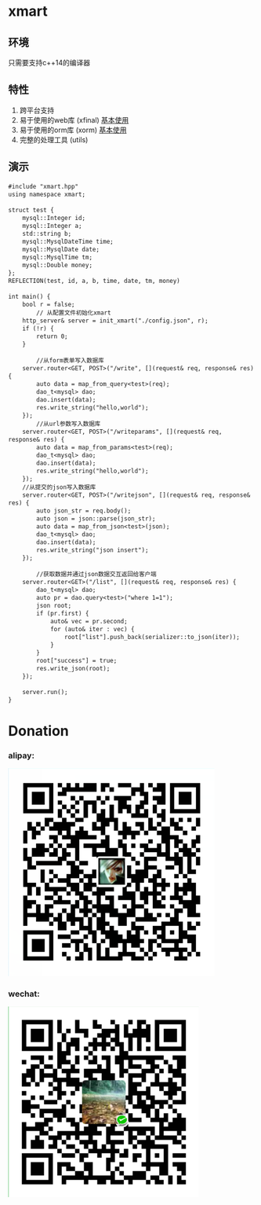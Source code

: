 # xmart

## 环境  
只需要支持c++14的编译器  


## 特性
1. 跨平台支持
2. 易于使用的web库 (xfinal) [基本使用](https://github.com/xmh0511/xfinal)  
3. 易于使用的orm库 (xorm) [基本使用](https://github.com/xmh0511/xorm)    
4. 完整的处理工具  (utils)  

## 演示

````
#include "xmart.hpp"
using namespace xmart;

struct test {
	mysql::Integer id;
	mysql::Integer a;
	std::string b;
	mysql::MysqlDateTime time;
	mysql::MysqlDate date;
	mysql::MysqlTime tm;
	mysql::Double money;
};
REFLECTION(test, id, a, b, time, date, tm, money)

int main() {
	bool r = false;
        // 从配置文件初始化xmart
	http_server& server = init_xmart("./config.json", r); 
	if (!r) {
		return 0;
	}

        //从form表单写入数据库
	server.router<GET, POST>("/write", [](request& req, response& res) {  
		auto data = map_from_query<test>(req);
		dao_t<mysql> dao;
		dao.insert(data);
		res.write_string("hello,world");
	});
        //从url参数写入数据库
	server.router<GET, POST>("/writeparams", [](request& req, response& res) {  
		auto data = map_from_params<test>(req);
		dao_t<mysql> dao;
		dao.insert(data);
		res.write_string("hello,world");
	});
	//从提交的json写入数据库
	server.router<GET, POST>("/writejson", [](request& req, response& res) {
		auto json_str = req.body();
		auto json = json::parse(json_str);
		auto data = map_from_json<test>(json);
		dao_t<mysql> dao;
		dao.insert(data);
		res.write_string("json insert");
	});

        //获取数据并通过json数据交互返回给客户端
	server.router<GET>("/list", [](request& req, response& res) {
		dao_t<mysql> dao;
		auto pr = dao.query<test>("where 1=1");
		json root;
		if (pr.first) {
			auto& vec = pr.second;
			for (auto& iter : vec) {
				root["list"].push_back(serializer::to_json(iter));
			}
		}
		root["success"] = true;
		res.write_json(root);
	});

	server.run();
}
````


# Donation

### alipay:  
![image](https://github.com/xmh0511/donation/blob/master/alipay.png)  
### wechat:  
![image](https://github.com/xmh0511/donation/blob/master/wechat.png)  

